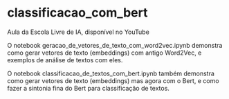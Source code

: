 # classificacao_com_bert

Aula da Escola Livre de IA, disponível no YouTube

O notebook geracao_de_vetores_de_texto_com_word2vec.ipynb demonstra como gerar vetores de texto (embeddings) com antigo Word2Vec, e exemplos de análise de textos com eles.

O notebook classificacao_de_textos_com_bert.ipynb também demonstra como gerar vetores de texto (embeddings) mas agora com o Bert, e como fazer a sintonia fina do Bert para classificação de textos.
